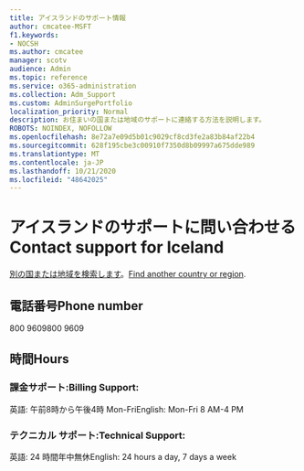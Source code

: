 ```yaml
---
title: アイスランドのサポート情報
author: cmcatee-MSFT
f1.keywords:
- NOCSH
ms.author: cmcatee
manager: scotv
audience: Admin
ms.topic: reference
ms.service: o365-administration
ms.collection: Adm_Support
ms.custom: AdminSurgePortfolio
localization_priority: Normal
description: お住まいの国または地域のサポートに連絡する方法を説明します。
ROBOTS: NOINDEX, NOFOLLOW
ms.openlocfilehash: 8e72a7e09d5b01c9029cf8cd3fe2a83b84af22b4
ms.sourcegitcommit: 628f195cbe3c00910f7350d8b09997a675dde989
ms.translationtype: MT
ms.contentlocale: ja-JP
ms.lasthandoff: 10/21/2020
ms.locfileid: "48642025"
---
```

# <a name="contact-support-for-iceland"></a><span data-ttu-id="29287-103">アイスランドのサポートに問い合わせる</span><span class="sxs-lookup"><span data-stu-id="29287-103">Contact support for Iceland</span></span>

<span data-ttu-id="29287-104">[別の国または地域を検索します](../contact-support-for-business-products.md)。</span><span class="sxs-lookup"><span data-stu-id="29287-104">[Find another country or region](../contact-support-for-business-products.md).</span></span>

## <a name="phone-number"></a><span data-ttu-id="29287-105">電話番号</span><span class="sxs-lookup"><span data-stu-id="29287-105">Phone number</span></span>
<span data-ttu-id="29287-106">800 9609</span><span class="sxs-lookup"><span data-stu-id="29287-106">800 9609</span></span>

## <a name="hours"></a><span data-ttu-id="29287-107">時間</span><span class="sxs-lookup"><span data-stu-id="29287-107">Hours</span></span>
### <a name="billing-support"></a><span data-ttu-id="29287-108">課金サポート:</span><span class="sxs-lookup"><span data-stu-id="29287-108">Billing Support:</span></span>

<span data-ttu-id="29287-109">英語: 午前8時から午後4時 Mon-Fri</span><span class="sxs-lookup"><span data-stu-id="29287-109">English: Mon-Fri 8 AM-4 PM</span></span>

### <a name="technical-support"></a><span data-ttu-id="29287-110">テクニカル サポート:</span><span class="sxs-lookup"><span data-stu-id="29287-110">Technical Support:</span></span>

<span data-ttu-id="29287-111">英語: 24 時間年中無休</span><span class="sxs-lookup"><span data-stu-id="29287-111">English: 24 hours a day, 7 days a week</span></span>
